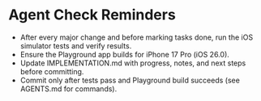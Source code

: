 # Agent Check Reminders

- After every major change and before marking tasks done, run the iOS simulator tests and verify results.
- Ensure the Playground app builds for iPhone 17 Pro (iOS 26.0).
- Update IMPLEMENTATION.md with progress, notes, and next steps before committing.
- Commit only after tests pass and Playground build succeeds (see AGENTS.md for commands).

